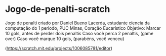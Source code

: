 # Jogo-de-penalti-scratch
Jogo de penalti criado por Daniel Bueno Lacerda, estudante ciencia da computação do 1 periodo, PUC Minas, Coração Eucarístico
Objetivo: Marcar 10 gols, antes de perder dois penaltis
Caso você perca 2 penaltis, (game over)
Caso você marque 10 gols, (parabéns, você venceu)

(https://scratch.mit.edu/projects/1006085781/editor)
